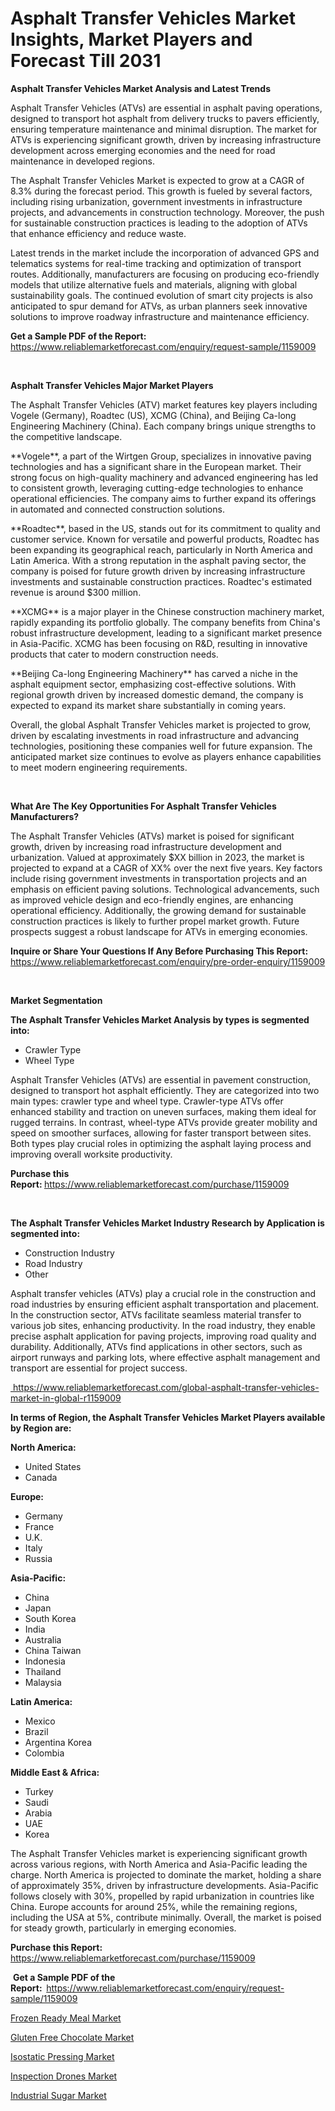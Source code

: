 <p><h1>Asphalt Transfer Vehicles Market Insights, Market Players and Forecast Till 2031</h1></p><p><strong>Asphalt Transfer Vehicles Market Analysis and Latest Trends</strong></p>
<p><p>Asphalt Transfer Vehicles (ATVs) are essential in asphalt paving operations, designed to transport hot asphalt from delivery trucks to pavers efficiently, ensuring temperature maintenance and minimal disruption. The market for ATVs is experiencing significant growth, driven by increasing infrastructure development across emerging economies and the need for road maintenance in developed regions.</p><p>The Asphalt Transfer Vehicles Market is expected to grow at a CAGR of 8.3% during the forecast period. This growth is fueled by several factors, including rising urbanization, government investments in infrastructure projects, and advancements in construction technology. Moreover, the push for sustainable construction practices is leading to the adoption of ATVs that enhance efficiency and reduce waste.</p><p>Latest trends in the market include the incorporation of advanced GPS and telematics systems for real-time tracking and optimization of transport routes. Additionally, manufacturers are focusing on producing eco-friendly models that utilize alternative fuels and materials, aligning with global sustainability goals. The continued evolution of smart city projects is also anticipated to spur demand for ATVs, as urban planners seek innovative solutions to improve roadway infrastructure and maintenance efficiency.</p></p>
<p><strong>Get a Sample PDF of the Report:&nbsp;</strong> <a href="https://www.reliablemarketforecast.com/enquiry/request-sample/1159009?utm_campaign=1601&utm_medium=2&utm_source=Github&utm_content=ia&utm_term=18102024&utm_id=asphalt-transfer-vehicles">https://www.reliablemarketforecast.com/enquiry/request-sample/1159009</a></p>
<p>&nbsp;</p>
<p><strong>Asphalt Transfer Vehicles Major Market Players</strong></p>
<p><p>The Asphalt Transfer Vehicles (ATV) market features key players including Vogele (Germany), Roadtec (US), XCMG (China), and Beijing Ca-long Engineering Machinery (China). Each company brings unique strengths to the competitive landscape.</p><p>**Vogele**, a part of the Wirtgen Group, specializes in innovative paving technologies and has a significant share in the European market. Their strong focus on high-quality machinery and advanced engineering has led to consistent growth, leveraging cutting-edge technologies to enhance operational efficiencies. The company aims to further expand its offerings in automated and connected construction solutions.</p><p>**Roadtec**, based in the US, stands out for its commitment to quality and customer service. Known for versatile and powerful products, Roadtec has been expanding its geographical reach, particularly in North America and Latin America. With a strong reputation in the asphalt paving sector, the company is poised for future growth driven by increasing infrastructure investments and sustainable construction practices. Roadtec's estimated revenue is around $300 million.</p><p>**XCMG** is a major player in the Chinese construction machinery market, rapidly expanding its portfolio globally. The company benefits from China's robust infrastructure development, leading to a significant market presence in Asia-Pacific. XCMG has been focusing on R&D, resulting in innovative products that cater to modern construction needs. </p><p>**Beijing Ca-long Engineering Machinery** has carved a niche in the asphalt equipment sector, emphasizing cost-effective solutions. With regional growth driven by increased domestic demand, the company is expected to expand its market share substantially in coming years.</p><p>Overall, the global Asphalt Transfer Vehicles market is projected to grow, driven by escalating investments in road infrastructure and advancing technologies, positioning these companies well for future expansion. The anticipated market size continues to evolve as players enhance capabilities to meet modern engineering requirements.</p></p>
<p>&nbsp;</p>
<p><strong>What Are The Key Opportunities For Asphalt Transfer Vehicles Manufacturers?</strong></p>
<p><p>The Asphalt Transfer Vehicles (ATVs) market is poised for significant growth, driven by increasing road infrastructure development and urbanization. Valued at approximately $XX billion in 2023, the market is projected to expand at a CAGR of XX% over the next five years. Key factors include rising government investments in transportation projects and an emphasis on efficient paving solutions. Technological advancements, such as improved vehicle design and eco-friendly engines, are enhancing operational efficiency. Additionally, the growing demand for sustainable construction practices is likely to further propel market growth. Future prospects suggest a robust landscape for ATVs in emerging economies.</p></p>
<p><strong>Inquire or Share Your Questions If Any Before Purchasing This Report:</strong> <a href="https://www.reliablemarketforecast.com/enquiry/pre-order-enquiry/1159009?utm_campaign=1601&utm_medium=2&utm_source=Github&utm_content=ia&utm_term=18102024&utm_id=asphalt-transfer-vehicles">https://www.reliablemarketforecast.com/enquiry/pre-order-enquiry/1159009</a></p>
<p>&nbsp;</p>
<p><strong>Market Segmentation</strong></p>
<p><strong>The Asphalt Transfer Vehicles Market Analysis by types is segmented into:</strong></p>
<p><ul><li>Crawler Type</li><li>Wheel Type</li></ul></p>
<p><p>Asphalt Transfer Vehicles (ATVs) are essential in pavement construction, designed to transport hot asphalt efficiently. They are categorized into two main types: crawler type and wheel type. Crawler-type ATVs offer enhanced stability and traction on uneven surfaces, making them ideal for rugged terrains. In contrast, wheel-type ATVs provide greater mobility and speed on smoother surfaces, allowing for faster transport between sites. Both types play crucial roles in optimizing the asphalt laying process and improving overall worksite productivity.</p></p>
<p><strong>Purchase this Report:&nbsp;</strong><a href="https://www.reliablemarketforecast.com/purchase/1159009?utm_campaign=1601&utm_medium=2&utm_source=Github&utm_content=ia&utm_term=18102024&utm_id=asphalt-transfer-vehicles">https://www.reliablemarketforecast.com/purchase/1159009</a></p>
<p>&nbsp;</p>
<p><strong>The Asphalt Transfer Vehicles Market Industry Research by Application is segmented into:</strong></p>
<p><ul><li>Construction Industry</li><li>Road Industry</li><li>Other</li></ul></p>
<p><p>Asphalt transfer vehicles (ATVs) play a crucial role in the construction and road industries by ensuring efficient asphalt transportation and placement. In the construction sector, ATVs facilitate seamless material transfer to various job sites, enhancing productivity. In the road industry, they enable precise asphalt application for paving projects, improving road quality and durability. Additionally, ATVs find applications in other sectors, such as airport runways and parking lots, where effective asphalt management and transport are essential for project success.</p></p>
<p><a href="https://www.reliablemarketforecast.com/global-asphalt-transfer-vehicles-market-in-global-r1159009?utm_campaign=1601&utm_medium=2&utm_source=Github&utm_content=ia&utm_term=18102024&utm_id=asphalt-transfer-vehicles">&nbsp;https://www.reliablemarketforecast.com/global-asphalt-transfer-vehicles-market-in-global-r1159009</a></p>
<p><strong>In terms of Region, the Asphalt Transfer Vehicles Market Players available by Region are:</strong></p>
<p>
    <p> <strong> North America: </strong>
        <ul>
            <li>United States</li>
            <li>Canada</li>
        </ul>
        </p> 
    <p> <strong> Europe: </strong>
        <ul>
            <li>Germany</li>
            <li>France</li>
            <li>U.K.</li>
            <li>Italy</li>
            <li>Russia</li>
        </ul>
        </p> 
    <p> <strong> Asia-Pacific: </strong>
        <ul>
            <li>China</li>
            <li>Japan</li>
            <li>South Korea</li>
            <li>India</li>
            <li>Australia</li>
            <li>China Taiwan</li>
            <li>Indonesia</li>
            <li>Thailand</li>
            <li>Malaysia</li>
        </ul>
        </p> 
    <p> <strong> Latin America: </strong>
        <ul>
            <li>Mexico</li>
            <li>Brazil</li>
            <li>Argentina Korea</li>
            <li>Colombia</li>
        </ul>
        </p> 
    <p> <strong> Middle East & Africa: </strong>
        <ul>
            <li>Turkey</li>
            <li>Saudi</li>
            <li>Arabia</li>
            <li>UAE</li>
            <li>Korea</li>
        </ul>
    </p>
    </p>
<p><p>The Asphalt Transfer Vehicles market is experiencing significant growth across various regions, with North America and Asia-Pacific leading the charge. North America is projected to dominate the market, holding a share of approximately 35%, driven by infrastructure developments. Asia-Pacific follows closely with 30%, propelled by rapid urbanization in countries like China. Europe accounts for around 25%, while the remaining regions, including the USA at 5%, contribute minimally. Overall, the market is poised for steady growth, particularly in emerging economies.</p></p>
<p><strong>Purchase this Report: </strong><a href="https://www.reliablemarketforecast.com/purchase/1159009?utm_campaign=1601&utm_medium=2&utm_source=Github&utm_content=ia&utm_term=18102024&utm_id=asphalt-transfer-vehicles">https://www.reliablemarketforecast.com/purchase/1159009</a></p>
<p>&nbsp;<strong>Get a Sample PDF of the Report:&nbsp;&nbsp;</strong><a href="https://www.reliablemarketforecast.com/enquiry/request-sample/1159009?utm_campaign=1601&utm_medium=2&utm_source=Github&utm_content=ia&utm_term=18102024&utm_id=asphalt-transfer-vehicles">https://www.reliablemarketforecast.com/enquiry/request-sample/1159009</a></p>
<p><strong></strong></p>
<p><p><a href="https://www.linkedin.com/pulse/frozen-ready-meal-market-matrix-applications-types-cagr-rravf?utm_campaign=1601&utm_medium=2&utm_source=Github&utm_content=ia&utm_term=18102024&utm_id=asphalt-transfer-vehicles">Frozen Ready Meal Market</a></p><p><a href="https://www.linkedin.com/pulse/gluten-free-chocolate-market-outlook-complete-industry-ubimf?utm_campaign=1601&utm_medium=2&utm_source=Github&utm_content=ia&utm_term=18102024&utm_id=asphalt-transfer-vehicles">Gluten Free Chocolate Market</a></p><p><a href="https://www.linkedin.com/pulse/market-leaders-laggards-global-isostatic-pressing-trends-kgzsf?utm_campaign=1601&utm_medium=2&utm_source=Github&utm_content=ia&utm_term=18102024&utm_id=asphalt-transfer-vehicles">Isostatic Pressing Market</a></p><p><a href="https://www.linkedin.com/pulse/global-inspection-drones-market-pulse-trends-growth-analysis-phnef?utm_campaign=1601&utm_medium=2&utm_source=Github&utm_content=ia&utm_term=18102024&utm_id=asphalt-transfer-vehicles">Inspection Drones Market</a></p><p><a href="https://www.linkedin.com/pulse/surfing-industrial-sugar-wave-riding-market-currents-2031-4sczf?utm_campaign=1601&utm_medium=2&utm_source=Github&utm_content=ia&utm_term=18102024&utm_id=asphalt-transfer-vehicles">Industrial Sugar Market</a></p></p>